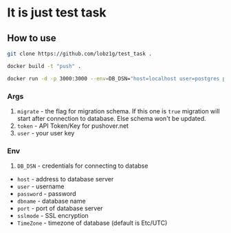 # It is just test task

## How to use

```bash
git clone https://github.com/lobz1g/test_task .

docker build -t "push" .

docker run -d -p 3000:3000 --env=DB_DSN="host=localhost user=postgres password=mysecretpassword dbname=postgres port=1234 sslmode=disable TimeZone=Etc/UTC" --name push-app push -migrate=false -token=key -user=key
```

### Args

1. `migrate` - the flag for migration schema. If this one is `true` migration will start after connection to database. Else schema won't be updated.
2. `token` - API Token/Key for pushover.net
3. `user` - your user key

### Env

1. `DB_DSN` - credentials for connecting to databse
* `host` - address to database server
* `user` - username
* `password` - password
* `dbname` - database name
* `port` - port of database server
* `sslmode` - SSL encryption
* `TimeZone` - timezone of database (default is Etc/UTC)